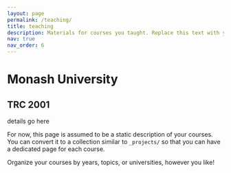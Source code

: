 ```yaml
---
layout: page
permalink: /teaching/
title: teaching
description: Materials for courses you taught. Replace this text with your description.
nav: true
nav_order: 6
---
```


# Monash University
## TRC 2001
details go here


For now, this page is assumed to be a static description of your courses. You can convert it to a collection similar to `_projects/` so that you can have a dedicated page for each course.

Organize your courses by years, topics, or universities, however you like!
